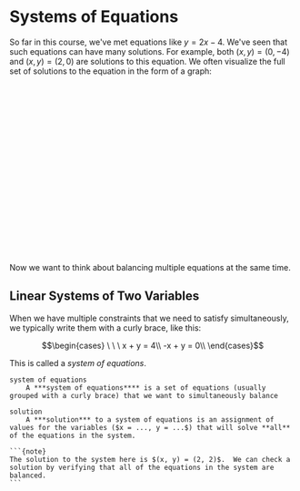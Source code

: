 # Systems of Equations

So far in this course, we've met equations like $y = 2x - 4$.  We've seen that such equations can have many solutions.  For example, both $(x, y) = (0, -4)$ and $(x, y) = (2, 0)$ are solutions to this equation.  We often visualize the full set of solutions to the equation in the form of a graph:

<div id="calculator1" style="width: 90%; height: 300px; margin-left: auto; margin-right: auto;">
</div>

Now we want to think about balancing multiple equations at the same time.

## Linear Systems of Two Variables
When we have multiple constraints that we need to satisfy simultaneously, we typically write them with a curly brace, like this:

$$\begin{cases}
\ \ \ x + y = 4\\
-x + y = 0\\
\end{cases}$$

This is called a *system of equations*.

```{glossary}
system of equations
    A ***system of equations**** is a set of equations (usually grouped with a curly brace) that we want to simultaneously balance

solution
    A ***solution*** to a system of equations is an assignment of values for the variables ($x = ..., y = ...$) that will solve **all** of the equations in the system.
```

````{margin}
```{note}
The solution to the system here is $(x, y) = (2, 2)$.  We can check a solution by verifying that all of the equations in the system are balanced.
```
````

<script src="https://www.desmos.com/api/v1.6/calculator.js?apiKey=dcb31709b452b1cf9dc26972add0fda6"></script>

<script src="../../../scripts/Matrix Unit/1-systems-of-equations.js">
</script>
